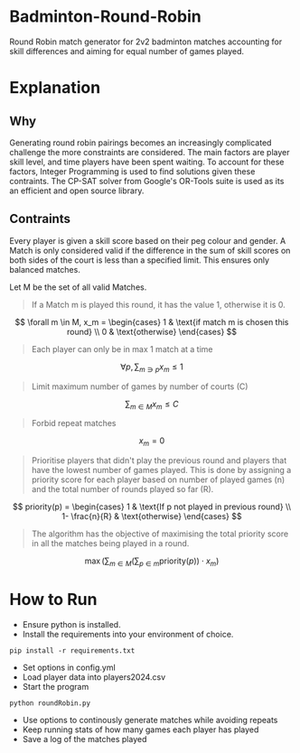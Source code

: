 # Badminton-Round-Robin
Round Robin match generator for 2v2 badminton matches accounting for skill differences and aiming for equal number of games played.


# Explanation
## Why
Generating round robin pairings becomes an increasingly complicated challenge the more constraints are considered. The main factors are player skill level, and time players have been spent waiting. To account for these factors, Integer Programming is used to find solutions given these contraints. The CP-SAT solver from Google's OR-Tools suite is used as its an efficient and open source library.

## Contraints
Every player is given a skill score based on their peg colour and gender. A Match is only considered valid if the difference in the sum of skill scores on both sides of the court is less than a specified limit. This ensures only balanced matches. 

Let M be the set of all valid Matches.

>If a Match m is played this round, it has the value 1, otherwise it is 0.

$$
\forall m \in M, x_m = \begin{cases}
    1 & \text{if match m is chosen this round}  \\
    0 & \text{otherwise}
\end{cases}
$$

>Each player can only be in max 1 match at a time

$$
\forall p, \sum_{m \ni p}{x_m \le 1 }
$$

>Limit maximum number of games by number of courts (C)

$$
\sum_{m \in M}{x_m \le C}
$$

>Forbid repeat matches

$$x_m = 0$$

>Prioritise players that didn't play the previous round and players that have the lowest number of games played. This is done by assigning a priority score for each player based on number of played games (n) and the total number of rounds played so far (R).

$$
priority(p) = \begin{cases}
    1               & \text{If p not played in previous round}  \\
    1- \frac{n}{R}  & \text{otherwise}
\end{cases}
$$

>The algorithm has the objective of maximising the total priority score in all the matches being played in a round.

$$
\max \left( \sum_{m \in M} \left( \sum_{p \in m} \text{priority}(p) \right) \cdot x_m \right) 
$$

# How to Run
- Ensure python is installed.
- Install the requirements into your environment of choice. 

```
pip install -r requirements.txt
```

- Set options in config.yml
- Load player data into players2024.csv
- Start the program

```
python roundRobin.py
```

- Use options to continously generate matches while avoiding repeats
- Keep running stats of how many games each player has played
- Save a log of the matches played
